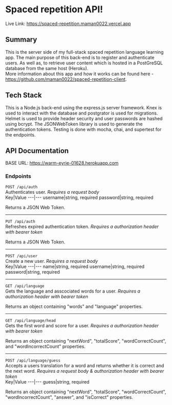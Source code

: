 # Spaced repetition API!
Live Link: https://spaced-repetition.maman0022.vercel.app  
  
## Summary  
This is the server side of my full-stack spaced repetition language learning app. The main purpose of this back-end is to register and authenticate users. As well as, to retrieve user content which is hosted in a PostGreSQL database from the same host (Heroku).   
More information about this app and how it works can be found here - https://github.com/maman0022/spaced-repetition-client.  
  
## Tech Stack  
This is a Node.js back-end using the express.js server framework. Knex is used to interact with the database and postgrator is used for migrations. Helmet is used to provide header security and user passwords are hashed using bcrypt. The JSONWebToken library is used to generate the authentication tokens. Testing is done with mocha, chai, and supertest for the endpoints.

## API Documentation  
BASE URL: https://warm-eyrie-01628.herokuapp.com 
### Endpoints  

`POST /api/auth`  
Authenticates user. *Requires a request body*  
Key|Value
---|---
username|string, required
password|string, required  
  
Returns a JSON Web Token.
  
---  

`PUT /api/auth`  
Refreshes expired authentication token. *Requires a authorization header with bearer token*  
  
Returns a JSON Web Token.
  
---  
  
`POST /api/user`  
Create a new user. *Requires a request body*  
Key|Value
---|---
name|string, required
username|string, required
password|string, required  
  
---  
  
`GET /api/language`  
Gets the language and asscociated words for a user. *Requires a authorization header with bearer token*  

Returns an object containing "words" and "language" properties. 

---  
  
`GET /api/language/head`  
Gets the first word and score for a user. *Requires a authorization header with bearer token*  

Returns an object containing "nextWord", "totalScore", "wordCorrectCount", and "wordIncorrectCount" properties. 

---  
  
`POST /api/language/guess`  
Accepts a users translation for a word and returns whether it is correct and the next word. *Requires a request body & authorization header with bearer token*  
Key|Value
---|---
guess|string, required  
  
Returns an object containing "nextWord", "totalScore", "wordCorrectCount", "wordIncorrectCount", "answer", and "isCorrect" properties. 